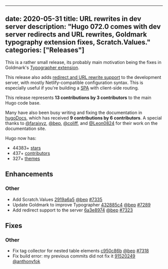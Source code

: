 
---
date: 2020-05-31
title: URL rewrites in dev server
description: "Hugo 072.0 comes with dev server redirects and URL rewrites, Goldmark typography extension fixes, Scratch.Values."
categories: ["Releases"]
---

This is a rather small release, its probably main motivation being the fixes in Goldmark's [Typographer extension](https://github.com/gohugoio/hugo/commit/432885c499849efb29d3e50196f377fe0e908333).

This release also adds [redirect and URL rewrite support](https://gohugo.io/getting-started/configuration/#configure-server) to the development server, with mostly Netlify-compatible configuration syntax. This is especially useful if you're building a [SPA](https://en.wikipedia.org/wiki/Single-page_application) with client-side routing.


This release represents **13 contributions by 3 contributors** to the main Hugo code base.

Many have also been busy writing and fixing the documentation in [hugoDocs](https://github.com/gohugoio/hugoDocs), 
which has received **9 contributions by 6 contributors**. A special thanks to [@faraixyz](https://github.com/faraixyz), [@bep](https://github.com/bep), [@coliff](https://github.com/coliff), and [@Leon0824](https://github.com/Leon0824) for their work on the documentation site.


Hugo now has:

* 44383+ [stars](https://github.com/gohugoio/hugo/stargazers)
* 437+ [contributors](https://github.com/gohugoio/hugo/graphs/contributors)
* 327+ [themes](http://themes.gohugo.io/)

## Enhancements

### Other

* Add Scratch.Values [2919a6a5](https://github.com/gohugoio/hugo/commit/2919a6a503f7b369154d6eb787023a1fe58a9ad4) [@bep](https://github.com/bep) [#7335](https://github.com/gohugoio/hugo/issues/7335)
* Update Goldmark to improve Typographer [432885c4](https://github.com/gohugoio/hugo/commit/432885c499849efb29d3e50196f377fe0e908333) [@bep](https://github.com/bep) [#7289](https://github.com/gohugoio/hugo/issues/7289)
* Add redirect support to the server [6a3e8974](https://github.com/gohugoio/hugo/commit/6a3e89743ccad58097a6dd203a63448946a2304d) [@bep](https://github.com/bep) [#7323](https://github.com/gohugoio/hugo/issues/7323)

## Fixes

### Other

* Fix tag collector for nested table elements [c950c86b](https://github.com/gohugoio/hugo/commit/c950c86b4e5fb93f787ec78ca823bded9ef9fa3a) [@bep](https://github.com/bep) [#7318](https://github.com/gohugoio/hugo/issues/7318)
* Fix build error: my previous commits did not fix it [91520249](https://github.com/gohugoio/hugo/commit/915202494b140882d594e0542153531f6afada02) [@anthonyfok](https://github.com/anthonyfok) 


